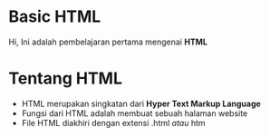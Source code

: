 # Basic HTML
Hi, Ini adalah pembelajaran pertama mengenai <b>HTML</b>

# Tentang HTML
- HTML merupakan singkatan dari <b>Hyper Text Markup Language </b>
- Fungsi dari HTML adalah membuat sebuah halaman website
- File HTML diakhiri dengan extensi .html _atau_ htm


